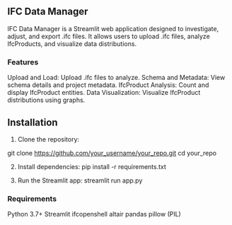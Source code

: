 ## IFC Data Manager
IFC Data Manager is a Streamlit web application designed to investigate, adjust, and export .ifc files. It allows users to upload .ifc files, analyze IfcProducts, and visualize data distributions.

### Features 
Upload and Load: Upload .ifc files to analyze.
Schema and Metadata: View schema details and project metadata.
IfcProduct Analysis: Count and display IfcProduct entities.
Data Visualization: Visualize IfcProduct distributions using graphs.

## Installation

1. Clone the repository:

git clone https://github.com/your_username/your_repo.git
cd your_repo

2. Install dependencies:
pip install -r requirements.txt

3. Run the Streamlit app:
streamlit run app.py


### Requirements
Python 3.7+
Streamlit
ifcopenshell
altair
pandas
pillow (PIL)
